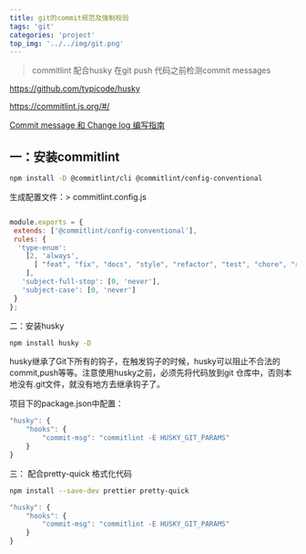 ```yaml
---
title: git的commit规范及强制校验
tags: 'git'
categories: 'project'
top_img: '../../img/git.png'
---
```

> commitlint 配合husky 在git push 代码之前检测commit messages

<a href="https://github.com/typicode/husky" target="_blank">https://github.com/typicode/husky</a>

<a href="https://commitlint.js.org/#/" target="_blank">https://commitlint.js.org/#/</a>

<a href="http://www.ruanyifeng.com/blog/2016/01/commit_message_change_log.html" target="_blank">Commit message 和 Change log 编写指南</a>

## 一：安装commitlint
``` bash
npm install -D @commitlint/cli @commitlint/config-conventional
```
生成配置文件：> commitlint.config.js
``` javascript

module.exports = { 
 extends: ['@commitlint/config-conventional'],
 rules: { 
  'type-enum': 
    [2, 'always', 
      [ "feat", "fix", "docs", "style", "refactor", "test", "chore", "revert" ]
    ], 
   'subject-full-stop': [0, 'never'], 
   'subject-case': [0, 'never']
 }
};
```

二：安装husky
``` bash
npm install husky -D
```
husky继承了Git下所有的钩子，在触发钩子的时候，husky可以阻止不合法的commit,push等等。注意使用husky之前，必须先将代码放到git 仓库中，否则本地没有.git文件，就没有地方去继承钩子了。

项目下的package.json中配置：

``` javascript
"husky": {
    "hooks": {
        "commit-msg": "commitlint -E HUSKY_GIT_PARAMS"
    }
}
  ```

三： 配合pretty-quick 格式化代码
``` bash
npm install --save-dev prettier pretty-quick
```



``` javascript
"husky": {
    "hooks": {
        "commit-msg": "commitlint -E HUSKY_GIT_PARAMS"
    }
}
```




